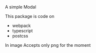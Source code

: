 A simple Modal

This package is code on
 - webpack
 - typescript
 - postcss

In image Accepts only png for the moment